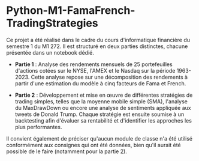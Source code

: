 # Python-M1-FamaFrench-TradingStrategies

Ce projet a été réalisé dans le cadre du cours d'informatique financière du semestre 1 du M1 272. Il est structuré en deux parties distinctes, chacune présentée dans un notebook dédié.

- **Partie 1** : Analyse des rendements mensuels de 25 portefeuilles d'actions cotées sur le NYSE, l'AMEX et le Nasdaq sur la période 1963-2023. Cette analyse repose sur une décomposition des rendements à partir d'une estimation du modèle à cinq facteurs de Fama et French. 

- **Partie 2** : Développement et mise en œuvre de différentes stratégies de trading simples, telles que la moyenne mobile simple (SMA), l'analyse du MaxDrawDown ou encore une analyse de sentiments appliquée aux tweets de Donald Trump. Chaque stratégie est ensuite soumise à un backtesting afin d'évaluer sa rentabilité et d'identifier les approches les plus performantes.

Il convient également de préciser qu'aucun module de classe n'a été utilisé conformément aux consignes qui ont été données, bien qu'il aurait été possible de le faire (notamment pour la partie 2).
